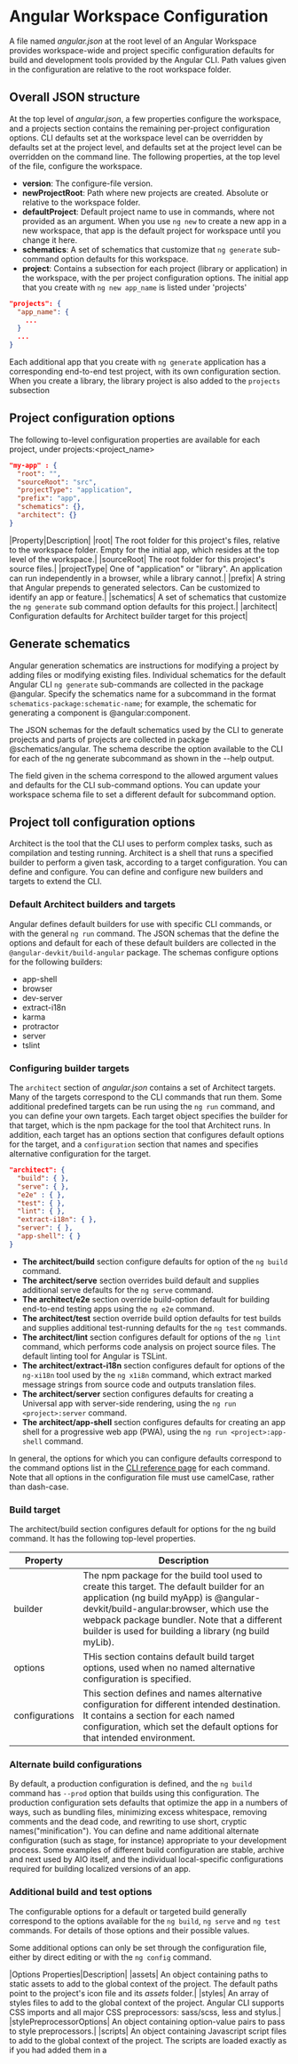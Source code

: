 # Angular Workspace Configuration
A file named *angular.json* at the root level of an Angular Workspace provides workspace-wide and project specific configuration defaults for build and development tools provided by the Angular CLI. Path values given in the configuration are relative to the root workspace folder.

## Overall JSON structure
At the top level of _angular.json_, a few properties configure the workspace, and a projects section contains the remaining per-project configuration options. CLI defaults set at the workspace level can be overridden by defaults set at the project level, and defaults set at the project level can be overridden on the command line.
The following properties, at the top level of the file, configure the workspace.
- **version**: The configure-file version.
- **newProjectRoot**: Path where new projects are created. Absolute or relative to the workspace folder.
- **defaultProject**: Default project name to use in commands, where not provided as an argument. When you use `ng new` to create a new app in a new workspace, that app is the default project for workspace until you change it here.
- **schematics**: A set of schematics that customize that `ng generate` sub-command option defaults for this workspace.
- **project**: Contains a subsection for each project (library or application) in the workspace, with the per project configuration options.
The initial app that you create with `ng new app_name` is listed under 'projects'
```json
"projects": {
  "app_name": {
    ...
  }
  ...
}
```
Each additional app that you create with `ng generate` application has a corresponding end-to-end test project, with its own configuration section. When you create a library, the library project is also added to the `projects` subsection

## Project configuration options
The following to-level configuration properties are available for each project, under projects:<project_name>
```json
"my-app" : {
  "root": "",
  "sourceRoot": "src",
  "projectType": "application",
  "prefix": "app",
  "schematics": {},
  "architect": {}
}
```  
|Property|Description|
|root| The root folder for this project's files, relative to the workspace folder. Empty for the initial app, which resides at the top level of the workspace.|
|sourceRoot| The root folder for this project's source files.|
|projectType| One of "application" or "library". An application can run independently in a browser, while a library cannot.|
|prefix| A string that Angular prepends to generated selectors. Can be customized to identify an app or feature.|
|schematics| A set of schematics that customize the `ng generate` sub command option defaults for this project.|
|architect| Configuration defaults for Architect builder target for this project|

## Generate schematics
Angular generation schematics are instructions for modifying a project by adding files or modifying existing files. Individual schematics for the default Angular CLI `ng generate` sub-commands are collected in the package @angular. Specify the schematics name for a subcommand in the format `schematics-package:schematic-name`; for example, the schematic for generating a component is @angular:component.

The JSON schemas for the default schematics used by the CLI to generate projects and parts of projects are collected in package @schematics/angular. The schema describe the option available to the CLI for each of the ng generate subcommand as shown in the --help output.

The field given in the schema correspond to the allowed argument values and defaults for the CLI sub-command options. You can update your workspace schema file to set a different default for subcommand option.

## Project toll configuration options
Architect is the tool that the CLI uses to perform complex tasks, such as compilation and testing running. Architect is a shell that runs a specified builder to perform a given task, according to a target configuration. You can define and configure. You can define and configure new builders and targets to extend the CLI.

### Default Architect builders and targets
Angular defines default builders for use with specific CLI commands, or with the general `ng run` command. The JSON schemas that the define the options and default for each of these default builders are collected in the `@angular-devkit/build-angular` package. The schemas configure options for the following builders:
- app-shell
- browser
- dev-server
- extract-i18n
- karma
- protractor
- server
- tslint

### Configuring builder targets
The `architect` section of *angular.json* contains a set of Architect targets. Many of the targets correspond to the CLI commands that run them. Some additional predefined targets can be run using the `ng run` command, and you can define your own targets.
Each target object specifies the builder for that target, which is the npm package for the tool that Architect runs. In addition, each target has an options section that configures default options for the target, and a `configuration` section that names and specifies alternative configuration for the target.
```json
"architect": {
  "build": { },
  "serve": { },
  "e2e" : { },
  "test": { },
  "lint": { },
  "extract-i18n": { },
  "server": { },
  "app-shell": { }
}
```
- **The architect/build** section configure defaults for option of the `ng build` command.
- **The architect/serve** section overrides build default and supplies additional serve defaults for the `ng serve` command.
- **The architect/e2e** section override build-option default for building end-to-end testing apps using the `ng e2e` command.
- **The architect/test** section override build option defaults for test builds and supplies additional test-running defaults for the `ng test` commands.
- **The architect/lint** section configures default for options of the `ng lint` command, which performs code analysis on project source files. The default linting tool for Angular is TSLint.
- **The architect/extract-i18n** section configures default for options of the `ng-xi18n` tool used by the `ng x1i8n` command, which extract marked message strings from source code and outputs translation files.
- **The architect/server** section configures defaults for creating a Universal app with server-side rendering, using the `ng run <project>:server` command.
- **The architect/app-shell** section configures defaults for creating an app shell for a progressive web app (PWA), using the `ng run <project>:app-shell` command.

In general, the options for which you can configure defaults correspond to the command options list in the [CLI reference page](https://angular.io/cli) for each command. Note that all options in the configuration file must use camelCase, rather than dash-case.

### Build target
The architect/build section configures default for options for the ng build command. It has the following top-level properties.

|Property| Description|
|--------|------------|
|builder| The npm package for the build tool used to create this target. The default builder for an application (ng build myApp) is @angular-devkit/build-angular:browser, which use the webpack package bundler. Note that a different builder is used for building a library (ng build myLib).|
|options| THis section contains default build target options, used when no named alternative configuration is specified.|
|configurations| This section defines and names alternative configuration for different intended destination. It contains a section for each named configuration, which set the default options for that intended environment.|

### Alternate build configurations
By default, a production configuration is defined, and the `ng build` command has `--prod` option that builds using this configuration. The production configuration sets defaults that optimize the app in a numbers of ways, such as bundling files, minimizing excess whitespace, removing comments and the dead code, and rewriting to use short, cryptic names("minification").
You can define and name additional alternate configuration (such as stage, for instance) appropriate to your development process. Some examples of different build configuration are stable, archive and next used by AIO itself, and the individual local-specific configurations required for building localized versions of an app.

### Additional build and test options
The configurable options for a default or targeted build generally correspond to the options available for the `ng build`, `ng serve` and `ng test` commands. For details of those options and their possible values.

Some additional options can only be set through the configuration file, either by direct editing or with the `ng config` command.

|Options Properties|Description|
|assets| An object containing paths to static assets to add to the global context of the project. The default paths point to the project's icon file and its *assets* folder.|
|styles| An array of styles files to add to the global context of the project. Angular CLI supports CSS imports and all major CSS preprocessors: sass/scss, less and stylus.|
|stylePreprocessorOptions| An object containing option-value pairs to pass to style preprocessors.|
|scripts| An object containing Javascript script files to add to the global context of the project. The scripts are loaded exactly as if you had  added them in a <script> tag inside *index.html*.|
|budgets| Default size-budget type and thresholds for all or parts of your app. You can configure the builder to report a warning or an when the output reaches or exceeds a threshold size.|
|fileReplacements| An object containing files and their compile-time replacements.|

### Complex configuration values
The options *assets*, *styles* and *scripts* can have either simple path string values, or object values with specific fields. The *sourceMap* and *optimization* options can be set to a simple Boolean value with a command flag, but can also be given a complex value using the configuration file.

#### Asset configuration
Each build target configuration can include an assets array that lists files or folders you want to copy as-is when building your project. By default, the *src/assets* folder and *src/favicon.ico* are copied over.
```json
"assets": [
  "src/assets",
  "src/favicon.ico"
]
```
To exclude an asset, you can remove it from the assets configuration,

You can further configure assets to be copied by specifying assets as objects, rather than as simple paths relative to the workspace root. A asset specification object can have the following fields.
- **glob**: A node-glob using input as base directory.
- **input**: A path relative to the workspace root.
- **output**: A path relative to outDir(default is dist/project-name). Because of the security implications, the CLI never writes files outside of the project output path.
- **ignore**: A list of globs to exclude.

For example, the default asset paths can be represented in more detail using the following objects.
```json
"assets": [
  { "glob": "**/*", "input": "src/assets/", "output": "/assets/" },
  { "glob": "favicon.ico", "input": "src/", "output": "/" }
]
```
You can use this extended configuration to copy assets from outside your project. For example, the following configuration copies assets from a node package.
```json
"assets": [
 { "glob": "**/*", "input": "./node_modules/some-package/images", "output": "/some-package/" },
]
```
